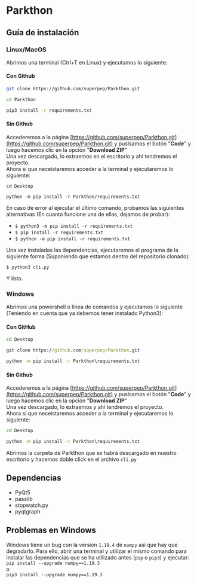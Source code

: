 # Parkthon

## Guía de instalación

### Linux/MacOS

Abrimos una terminal (Ctrl+T en Linux) y ejecutamos lo siguiente:

#### Con Github

```bash
git clone https://github.com/superpep/Parkthon.git

cd Parkthon

pip3 install -r requirements.txt
```

#### Sin Github

Accederemos a la página [https://github.com/superpep/Parkthon.git](https://github.com/superpep/Parkthon.git) y puslsamos el botón "**Code**" y luego hacemos clic en la opción "**Download ZIP**"\
Una vez descargado, lo extraemos en el escritorio y ahí tendremos el proyecto.\
Ahora sí que neceistaremos acceder a la terminal y ejecutaremos lo siguiente:

```console
cd Desktop

python -m pip install -r Parkthon/requirements.txt
```

En caso de error al ejecutar el último comando, probamos las siguientes alternativas (En cuanto funcione una de ellas, dejamos de probar):

- `$ python3 -m pip install -r requirements.txt`
- `$ pip install -r requirements.txt`
- `$ python -m pip install -r requirements.txt`

Una vez instaladas las dependencias, ejecutaremos el programa de la siguiente forma (Suponiendo que estamos dentro del repositorio clonado):

`$ python3 cli.py`

Y listo.

### Windows

Abrimos una powershell o línea de comandos y ejecutamos lo siguiente (Teniendo en cuenta que ya debemos tener instalado Python3):

#### Con GitHub

```cmd
cd Desktop

git clone https://github.com/superpep/Parkthon.git

python -m pip install -r Parkthon\requirements.txt
```

#### Sin Github

Accederemos a la página [https://github.com/superpep/Parkthon.git](https://github.com/superpep/Parkthon.git) y puslsamos el botón "**Code**" y luego hacemos clic en la opción "**Download ZIP**"\
Una vez descargado, lo extraemos y ahí tendremos el proyecto.\
Ahora sí que neceistaremos acceder a la terminal y ejecutaremos lo siguiente:

```cmd
cd Desktop

python -m pip install -r Parkthon\requirements.txt
```

Abrimos la carpeta de Parkthon que se habrá descargado en nuestro escritorio y hacemos doble click en el archivo `cli.py`

## Dependencias

- PyQt5
- passlib
- stopwatch.py
- pyqtgraph

## Problemas en Windows

Windows tiene un bug con la versión `1.19.4` de `numpy` así que hay que degradarlo. Para ello, abrir una terminal y utilizar el mismo comando para instalar las dependencias que se ha utilizado antes (`pip` o `pip3`) y ejecutar:\
`pip install --upgrade numpy==1.19.3`\
o\
`pip3 install --upgrade numpy==1.19.3`
